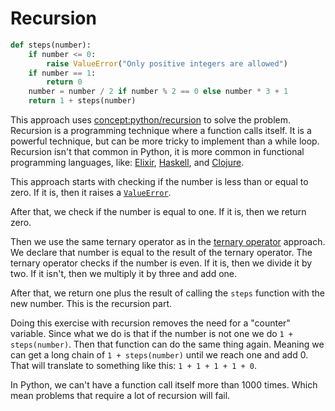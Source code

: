 # Recursion

```python
def steps(number):
    if number <= 0:
        raise ValueError("Only positive integers are allowed")
    if number == 1:
        return 0
    number = number / 2 if number % 2 == 0 else number * 3 + 1
    return 1 + steps(number)
```

This approach uses [concept:python/recursion]() to solve the problem.
Recursion is a programming technique where a function calls itself.
It is a powerful technique, but can be more tricky to implement than a while loop.
Recursion isn't that common in Python, it is more common in functional programming languages, like: [Elixir][elixir], [Haskell][haskell], and [Clojure][clojure].

This approach starts with checking if the number is less than or equal to zero.
If it is, then it raises a [`ValueError`][value-error].

After that, we check if the number is equal to one.
If it is, then we return zero.

Then we use the same ternary operator as in the [ternary operator][ternary-operator] approach.
We declare that number is equal to the result of the ternary operator.
The ternary operator checks if the number is even.
If it is, then we divide it by two.
If it isn't, then we multiply it by three and add one.

After that, we return one plus the result of calling the `steps` function with the new number.
This is the recursion part.

Doing this exercise with recursion removes the need for a "counter" variable.
Since what we do is that if the number is not one we do `1 + steps(number)`.
Then that function can do the same thing again.
Meaning we can get a long chain of `1 + steps(number)` until we reach one and add 0.
That will translate to something like this: `1 + 1 + 1 + 1 + 0`.

In Python, we can't have a function call itself more than 1000 times.
Which mean problems that require a lot of recursion will fail.

[clojure]: https://exercism.org/tracks/clojure
[elixir]: https://exercism.org/tracks/elixir
[haskell]: https://exercism.org/tracks/haskell
[recursion]: https://realpython.com/python-thinking-recursively/
[ternary-operator]: https://exercism.org/tracks/python/exercises/collatz-conjecture/approaches/ternary-operator
[value-error]: https://docs.python.org/3/library/exceptions.html#ValueError
